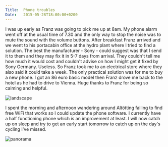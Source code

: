 ```yaml
---
Title:	Phone troubles
Date:	2015-05-28T18:00:00+0200
---
```


I was up early as Franz was going to pick me up at 8am. My phone alarm went off at the usual time of 7.30 and the only way to stop the noise was to mute the sound with the volume buttons. After breakfast Franz arrived and we went to his portacabin office at the hydro plant where I tried to find a solution. The best the manufacturer - Sony - could suggest was that I send it to them and they may fix it in 5-7 days from arrival. They couldn't tell me how much it would cost and couldn't advise on how I might get it fixed by Sony Germany. Useless. So Franz took me to an electrical store where they also said it could take a week. The only practical solution was for me to buy a new phone. I got an 86 euro basic model then Franz drove me back to the hotel as he had to drive to Vienna. Huge thanks to Franz for being so calming and helpful.

![landscape](https://farm4.staticflickr.com/3731/19264522208_ff58610c93_z_d.jpg "Franz")

I spent the morning and afternoon wandering around Altötting failing to find free WiFi that works so I could update the phone software. I currently have a half functioning phone which is an improvement at least. I will now catch up on sleep and try to get an early start tomorrow to catch up on the day's cycling I've missed.

![panorama](https://farm1.staticflickr.com/384/19552148002_36c2fedbe9_k_d.jpg "Altötting main square")